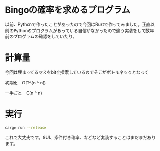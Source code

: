# Bingoの確率を求めるプログラム

以前、Pythonで作ったことがあったので今回はRustで作ってみました。正直以前のPythonのプログラムがあっている自信がなかったので違う実装をして数年前のプログラムの確認をしていたり。

# 計算量
今回は埋まってるマスをbit全探索しているのでそこがボトルネックとなって


初期化　O(2^{n ^ n})

一手ごと　O(n ^ n)

# 実行
```bash
cargo run --release
```
これで大丈夫です。GUI、条件付き確率、などなど実装することはまだまだあります。


